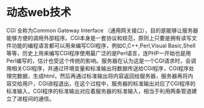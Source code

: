# 动态web技术

CGI 全称为Common Gateway Interface （通用网关接口），目的是能够让服务器能够方便的调用外部程序。CGI本身是一套协议和规范，原则上只要是拥有读写文件功能的编程语言都可以用来编写CGI程序，例如C,C++,Perl,Visual Basic,Shell等等，历史上用来编写CGI程序使用最广泛的是Perl语言，连PHP一开始也是用Perl编写的，估计也受这个传统的影响。服务器在认为这是一个CGI请求时，会调用相关CGI程序，并通过环境变量和标准输出将数据传送给CGI程序，CGI程序处理完数据，生成html，然后再通过标准输出将内容返回给服务器，服务器再将内容交给用户，CGI进程退出，在这个过程中，服务器的标准输出对应了CGI程序的标准输入，CGI程序的标准输出对应着服务器的标准输入，相当于利用两条管道建立了进程间的通信。



